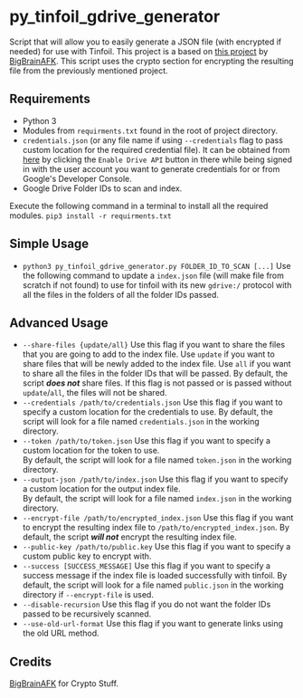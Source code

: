 # py_tinfoil_gdrive_generator
Script that will allow you to easily generate a JSON file (with encrypted if needed) for use with Tinfoil.
This project is a based on [this project](https://github.com/BigBrainAFK/tinfoil_gdrive_generator/) by [BigBrainAFK](https://github.com/BigBrainAFK/). This script uses the crypto section for encrypting the resulting file from the previously mentioned project.

## Requirements

- Python 3
- Modules from `requirments.txt` found in the root of project directory.
- `credentials.json` (or any file name if using `--credentials` flag to pass custom location for the required credential file). It can be obtained from [here](https://developers.google.com/drive/api/v3/quickstart/python)  by clicking the `Enable Drive API` button in there while being signed in with the user account you want to generate credentials for or from Google's Developer Console.
- Google Drive Folder IDs to scan and index.

Execute the following command in a terminal to install all the required modules.
`pip3 install -r requirments.txt`

## Simple Usage

- `python3 py_tinfoil_gdrive_generator.py FOLDER_ID_TO_SCAN [...]`
Use the following command to update a `index.json` file (will make file from scratch if not found) to use for tinfoil with its new `gdrive:/` protocol with all the files in the folders of all the folder IDs passed.

## Advanced Usage

- `--share-files {update/all}`
Use this flag if you want to share the files that you are going to add to the index file.
Use `update` if you want to share files that will be newly added to the index file.
Use `all` if you want to share all the files in the folder IDs that will be passed.
By default, the script ***does not*** share files. If this flag is not passed or is passed without `update`/`all`, the files will not be shared.
- `--credentials /path/to/credentials.json`
Use this flag if you want to specify a custom location for the credentials to use.
By default, the script will look for a file named `credentials.json` in the working directory.
- `--token /path/to/token.json`
Use this flag if you want to specify a custom location for the token to use.  
By default, the script will look for a file named `token.json` in the working directory.
- `--output-json /path/to/index.json`
Use this flag if you want to specify a custom location for the output index file.  
By default, the script will look for a file named `index.json` in the working directory.
- `--encrypt-file /path/to/encrypted_index.json`
Use this flag if you want to encrypt the resulting index file to `/path/to/encrypted_index.json`.
By default, the script ***will not*** encrypt the resulting index file.
- `--public-key /path/to/public.key`
Use this flag if you want to specify a custom public key to encrypt with.
- `--success [SUCCESS_MESSAGE]`
Use this flag if you want to specify a success message if the index file is loaded successfully with tinfoil.
By default, the script will look for a file named `public.json` in the working directory if `--encrypt-file` is used.
- `--disable-recursion`
Use this flag if you do not want the folder IDs passed to be recursively scanned.
- `--use-old-url-format`
Use this flag if you want to generate links using the old URL method.
## Credits
[BigBrainAFK](https://github.com/BigBrainAFK/) for Crypto Stuff.